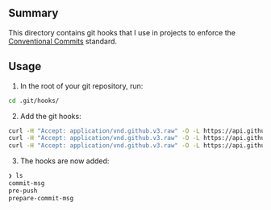 ## Summary

This directory contains git hooks that I use in projects to enforce the [Conventional Commits](https://www.conventionalcommits.org) standard.

## Usage

1. In the root of your git repository, run:

```bash
cd .git/hooks/
```

2. Add the git hooks:

```bash
curl -H "Accept: application/vnd.github.v3.raw" -O -L https://api.github.com/repos/MofoJohnson/git-hooks/contents/conventional-commits/commit-msg
curl -H "Accept: application/vnd.github.v3.raw" -O -L https://api.github.com/repos/MofoJohnson/git-hooks/contents/conventional-commits/pre-push
curl -H "Accept: application/vnd.github.v3.raw" -O -L https://api.github.com/repos/MofoJohnson/git-hooks/contents/conventional-commits/prepare-commit-msg
```

3. The hooks are now added:

```bash
❯ ls
commit-msg
pre-push
prepare-commit-msg
```
